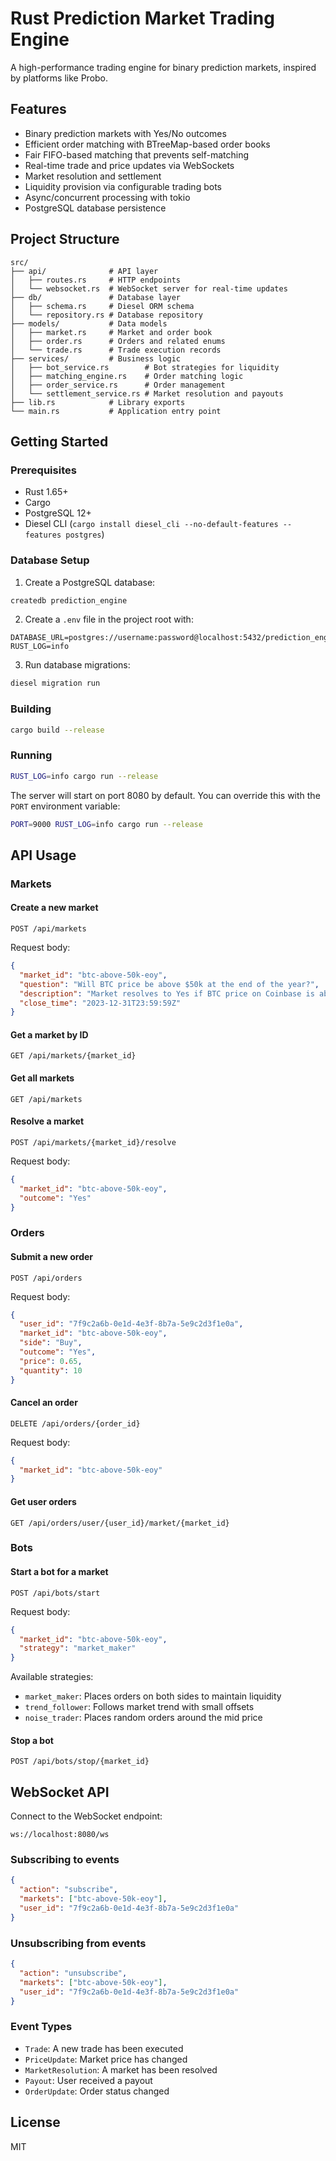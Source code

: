 # Rust Prediction Market Trading Engine

A high-performance trading engine for binary prediction markets, inspired by platforms like Probo.

## Features

- Binary prediction markets with Yes/No outcomes
- Efficient order matching with BTreeMap-based order books
- Fair FIFO-based matching that prevents self-matching
- Real-time trade and price updates via WebSockets
- Market resolution and settlement
- Liquidity provision via configurable trading bots
- Async/concurrent processing with tokio
- PostgreSQL database persistence

## Project Structure

```
src/
├── api/              # API layer
│   ├── routes.rs     # HTTP endpoints
│   └── websocket.rs  # WebSocket server for real-time updates
├── db/               # Database layer
│   ├── schema.rs     # Diesel ORM schema
│   └── repository.rs # Database repository
├── models/           # Data models
│   ├── market.rs     # Market and order book
│   ├── order.rs      # Orders and related enums
│   └── trade.rs      # Trade execution records
├── services/         # Business logic
│   ├── bot_service.rs        # Bot strategies for liquidity
│   ├── matching_engine.rs    # Order matching logic
│   ├── order_service.rs      # Order management
│   └── settlement_service.rs # Market resolution and payouts
├── lib.rs            # Library exports
└── main.rs           # Application entry point
```

## Getting Started

### Prerequisites

- Rust 1.65+
- Cargo
- PostgreSQL 12+
- Diesel CLI (`cargo install diesel_cli --no-default-features --features postgres`)

### Database Setup

1. Create a PostgreSQL database:

```bash
createdb prediction_engine
```

2. Create a `.env` file in the project root with:

```
DATABASE_URL=postgres://username:password@localhost:5432/prediction_engine
RUST_LOG=info
```

3. Run database migrations:

```bash
diesel migration run
```

### Building

```bash
cargo build --release
```

### Running

```bash
RUST_LOG=info cargo run --release
```

The server will start on port 8080 by default. You can override this with the `PORT` environment variable:

```bash
PORT=9000 RUST_LOG=info cargo run --release
```

## API Usage

### Markets

#### Create a new market

```
POST /api/markets
```

Request body:
```json
{
  "market_id": "btc-above-50k-eoy",
  "question": "Will BTC price be above $50k at the end of the year?",
  "description": "Market resolves to Yes if BTC price on Coinbase is above $50,000 on December 31st 23:59:59 UTC.",
  "close_time": "2023-12-31T23:59:59Z"
}
```

#### Get a market by ID

```
GET /api/markets/{market_id}
```

#### Get all markets

```
GET /api/markets
```

#### Resolve a market

```
POST /api/markets/{market_id}/resolve
```

Request body:
```json
{
  "market_id": "btc-above-50k-eoy",
  "outcome": "Yes"
}
```

### Orders

#### Submit a new order

```
POST /api/orders
```

Request body:
```json
{
  "user_id": "7f9c2a6b-0e1d-4e3f-8b7a-5e9c2d3f1e0a",
  "market_id": "btc-above-50k-eoy",
  "side": "Buy",
  "outcome": "Yes",
  "price": 0.65,
  "quantity": 10
}
```

#### Cancel an order

```
DELETE /api/orders/{order_id}
```

Request body:
```json
{
  "market_id": "btc-above-50k-eoy"
}
```

#### Get user orders

```
GET /api/orders/user/{user_id}/market/{market_id}
```

### Bots

#### Start a bot for a market

```
POST /api/bots/start
```

Request body:
```json
{
  "market_id": "btc-above-50k-eoy",
  "strategy": "market_maker"
}
```

Available strategies:
- `market_maker`: Places orders on both sides to maintain liquidity
- `trend_follower`: Follows market trend with small offsets
- `noise_trader`: Places random orders around the mid price

#### Stop a bot

```
POST /api/bots/stop/{market_id}
```

## WebSocket API

Connect to the WebSocket endpoint:

```
ws://localhost:8080/ws
```

### Subscribing to events

```json
{
  "action": "subscribe",
  "markets": ["btc-above-50k-eoy"],
  "user_id": "7f9c2a6b-0e1d-4e3f-8b7a-5e9c2d3f1e0a"
}
```

### Unsubscribing from events

```json
{
  "action": "unsubscribe",
  "markets": ["btc-above-50k-eoy"],
  "user_id": "7f9c2a6b-0e1d-4e3f-8b7a-5e9c2d3f1e0a"
}
```

### Event Types

- `Trade`: A new trade has been executed
- `PriceUpdate`: Market price has changed
- `MarketResolution`: A market has been resolved
- `Payout`: User received a payout
- `OrderUpdate`: Order status changed

## License

MIT 